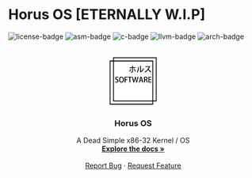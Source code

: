 # Horus OS [ETERNALLY W.I.P]
![license-badge] ![asm-badge] ![c-badge] ![llvm-badge] ![arch-badge]
<!-- PROJECT LOGO -->
<br />
<div align="center">
  <a href="https://github.com/thiago-rezende/horus-os">
    <img src=".github/logo.png" alt="Horus Software Logo" width="100" height="100">
  </a>

  <h3 align="center">Horus OS</h3>
  <p align="center">
    A Dead Simple x86-32 Kernel / OS
    <br />
    <a href="#how-to-use"><strong>Explore the docs »</strong></a>
    <br />
    <br />
    <a href="https://github.com/thiago-rezende/horus-os/issues">Report Bug</a>
    ·
    <a href="https://github.com/thiago-rezende/horus-os/issues">Request Feature</a>
  </p>
</div>

<!-- Links -->

<!-- Badges -->
[license-badge]: https://img.shields.io/badge/license-MIT-green.svg?style=flat-square
[c-badge]: https://img.shields.io/badge/C-99-blue.svg?style=flat-square
[arch-badge]: https://img.shields.io/badge/Arch-i386-purple.svg?style=flat-square
[llvm-badge]: https://img.shields.io/badge/LLVM-10.0.0-lightgray.svg?style=flat-square
[asm-badge]: https://img.shields.io/badge/Assembly-x86-yellow.svg?style=flat-square
